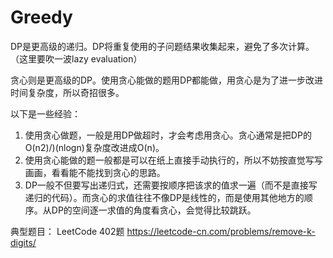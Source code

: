 # Greedy

DP是更高级的递归。DP将重复使用的子问题结果收集起来，避免了多次计算。（这里要吹一波lazy evaluation）

贪心则是更高级的DP。使用贪心能做的题用DP都能做，用贪心是为了进一步改进时间复杂度，所以奇招很多。

以下是一些经验：
1. 使用贪心做题，一般是用DP做超时，才会考虑用贪心。贪心通常是把DP的O(n2)/)(nlogn)复杂度改进成O(n)。
2. 使用贪心能做的题一般都是可以在纸上直接手动执行的，所以不妨按直觉写写画画，看看能不能找到贪心的思路。
3. DP一般不但要写出递归式，还需要按顺序把该求的值求一遍（而不是直接写递归的代码）。而贪心的求值往往不像DP是线性的，而是使用其他地方的顺序。从DP的空间逐一求值的角度看贪心，会觉得比较跳跃。

典型题目：
LeetCode 402题 https://leetcode-cn.com/problems/remove-k-digits/
